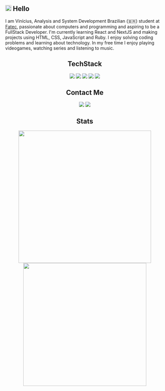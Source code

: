 ## <img src="https://github.com/TheDudeThatCode/TheDudeThatCode/blob/master/Assets/Hi.gif" width="19px"> Hello

I am Vinícius, Analysis and System Development Brazilian (:brazil:) student at [Fatec](https://fatecrl.edu.br/), passionate about computers and programming and aspiring to be a FullStack Developer. I'm currently learning React and NextJS and making projects using HTML, CSS, JavaScript and Ruby. I enjoy solving coding problems and learning about technology.
In my free time I enjoy playing videogames, watching series and listening to music.

## <div align="center">TechStack</div>
<div align="center">
<img src="https://img.shields.io/badge/HTML5-F06529?style=for-the-badge&logo=HTML5&logoColor=white">
<img src="https://img.shields.io/badge/CSS3-2D9CDB?style=for-the-badge&logo=CSS3&logoColor=white">
<img src="https://img.shields.io/badge/JavaScript-F7DF1E?style=for-the-badge&logo=javascript&logoColor=black">
<img src="https://img.shields.io/badge/Ruby_on_Rails-820C02?style=for-the-badge&logo=ruby&logoColor=white">
<img src="https://img.shields.io/badge/React-32363E?style=for-the-badge&logo=react&logoColor=61DAFB">

</div>

## <div align="center">Contact Me</div>
<div align="center">
<a href="https://www.linkedin.com/in/vin%C3%ADcius-godoy/" target="_blank"><img src="https://img.shields.io/badge/LinkedIn-0e76a8?style=for-the-badge&logo=linkedin&logoColor=white"></a>
<a href="mailto:v.godoyrodrigues@gmail.com" target="_blank"><img src="https://img.shields.io/badge/Gmail-EA4335?style=for-the-badge&logo=gmail&logoColor=white"></a>
<div align="center">

## Stats 
<div align="center">
<img width="420px" src="https://github-readme-stats.vercel.app/api?username=vinicius-godoy&theme=dracula&show_icons=true" />
<br/>
<img width="390px" src="https://github-readme-stats.vercel.app/api/top-langs/?username=vinicius-godoy&hide=html&theme=dracula&layout=compact&show_icons=true" />
</div>

